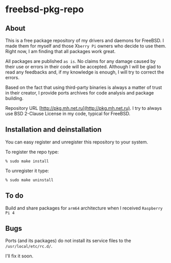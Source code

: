 # freebsd-pkg-repo

## About

This is a free package repository of my drivers and daemons for FreeBSD.
I made them for myself and those X```berry Pi``` owners who decide
to use them. Right now, I am finding that all packages work great.

All packages are published ```as is```.
No claims for any damage caused by their use or errors in their code will be accepted.
Although I will be glad to read any feedbacks and, if my knowledge is enough, I will try
to correct the errors. 

Based on the fact that using third-party binaries is always a matter of trust in their
creator, I provide ports archives for code analysis and package building.

Repository URL [http://pkg.mh.net.ru](http://pkg.mh.net.ru).
I try to always use BSD 2-Clause License in my code, typical for FreeBSD.

## Installation and deinstallation
You can easy register and unregister this repository to your system.

To register the repo type:
``` shell
% sudo make install
```

To unregister it type:
``` shell
% sudo make uninstall
```

## To do

Build and share packages for ```arm64``` architecture when I received ```Raspberry Pi 4```

## Bugs
Ports (and its packages) do not install its service files to the
```/usr/local/etc/rc.d/```.

I'll fix it soon.
